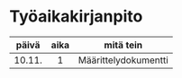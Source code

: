# Työaikakirjanpito

|päivä	|aika	|mitä tein|
|:----:	|:----:	|:----:|
|10.11.	|1	|Määrittelydokumentti|
